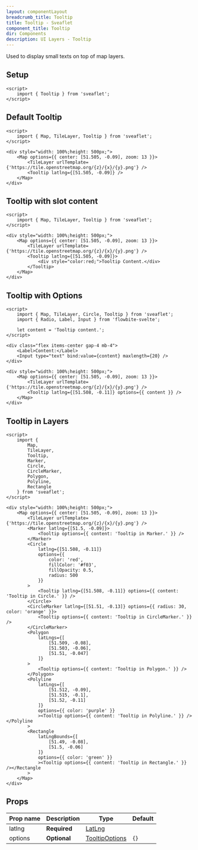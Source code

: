 ```yaml
---
layout: componentLayout
breadcrumb_title: Tooltip
title: Tooltip - Sveaflet
component_title: Tooltip
dir: Components
description: UI Layers - Tooltip
---
```


Used to display small texts on top of map layers.

## Setup

```svelte example csr hideOutput
<script>
	import { Tooltip } from 'sveaflet';
</script>
```

## Default Tooltip

```svelte example csr
<script>
	import { Map, TileLayer, Tooltip } from 'sveaflet';
</script>

<div style="width: 100%;height: 500px;">
	<Map options={{ center: [51.505, -0.09], zoom: 13 }}>
		<TileLayer urlTemplate={'https://tile.openstreetmap.org/{z}/{x}/{y}.png'} />
		<Tooltip latlng={[51.505, -0.09]} />
	</Map>
</div>
```

## Tooltip with slot content

```svelte example csr
<script>
	import { Map, TileLayer, Tooltip } from 'sveaflet';
</script>

<div style="width: 100%;height: 500px;">
	<Map options={{ center: [51.505, -0.09], zoom: 13 }}>
		<TileLayer urlTemplate={'https://tile.openstreetmap.org/{z}/{x}/{y}.png'} />
		<Tooltip latlng={[51.505, -0.09]}>
			<div style="color:red;">Tooltip Content.</div>
		</Tooltip>
	</Map>
</div>
```

## Tooltip with Options

```svelte example csr
<script>
	import { Map, TileLayer, Circle, Tooltip } from 'sveaflet';
	import { Radio, Label, Input } from 'flowbite-svelte';

	let content = 'Tooltip content.';
</script>

<div class="flex items-center gap-4 mb-4">
	<Label>Content:</Label>
	<Input type="text" bind:value={content} maxlength={20} />
</div>

<div style="width: 100%;height: 500px;">
	<Map options={{ center: [51.505, -0.09], zoom: 13 }}>
		<TileLayer urlTemplate={'https://tile.openstreetmap.org/{z}/{x}/{y}.png'} />
		<Tooltip latlng={[51.508, -0.11]} options={{ content }} />
	</Map>
</div>
```

## Tooltip in Layers

```svelte example csr
<script>
	import {
		Map,
		TileLayer,
		Tooltip,
		Marker,
		Circle,
		CircleMarker,
		Polygon,
		Polyline,
		Rectangle
	} from 'sveaflet';
</script>

<div style="width: 100%;height: 500px;">
	<Map options={{ center: [51.505, -0.09], zoom: 13 }}>
		<TileLayer urlTemplate={'https://tile.openstreetmap.org/{z}/{x}/{y}.png'} />
		<Marker latlng={[51.5, -0.09]}>
			<Tooltip options={{ content: 'Tooltip in Marker.' }} />
		</Marker>
		<Circle
			latlng={[51.508, -0.11]}
			options={{
				color: 'red',
				fillColor: '#f03',
				fillOpacity: 0.5,
				radius: 500
			}}
		>
			<Tooltip latlng={[51.508, -0.11]} options={{ content: 'Tooltip in Circle.' }} />
		</Circle>
		<CircleMarker latlng={[51.51, -0.13]} options={{ radius: 30, color: 'orange' }}>
			<Tooltip options={{ content: 'Tooltip in CircleMarker.' }} />
		</CircleMarker>
		<Polygon
			latLngs={[
				[51.509, -0.08],
				[51.503, -0.06],
				[51.51, -0.047]
			]}
		>
			<Tooltip options={{ content: 'Tooltip in Polygon.' }} />
		</Polygon>
		<Polyline
			latLngs={[
				[51.512, -0.09],
				[51.515, -0.1],
				[51.52, -0.11]
			]}
			options={{ color: 'purple' }}
			><Tooltip options={{ content: 'Tooltip in Polyline.' }} /></Polyline
		>
		<Rectangle
			latLngBounds={[
				[51.49, -0.08],
				[51.5, -0.06]
			]}
			options={{ color: 'green' }}
			><Tooltip options={{ content: 'Tooltip in Rectangle.' }} /></Rectangle
		>
	</Map>
</div>
```

## Props

| Prop name | Description  | Type                                                                  | Default |
| --------- | ------------ | --------------------------------------------------------------------- | ------- |
| latlng    | **Required** | [LatLng](https://leafletjs.com/reference.html#latlng)                 |         |
| options   | **Optional** | [TooltipOptions](https://leafletjs.com/reference.html#tooltip-option) | `{}`    |
